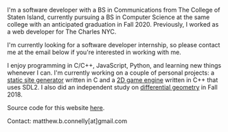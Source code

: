 I'm a software developer with a BS in Communications from The College of Staten Island, currently pursuing a BS in Computer Science at the same college with an anticipated graduation in Fall 2020. Previously, I worked as a web developer for The Charles NYC.

I'm currently looking for a software developer internship, so please contact me at the email below if you're interested in working with me.

I enjoy programming in C/C++, JavaScript, Python, and learning new things whenever I can. I'm currently working on a couple of personal projects: a <a href="https://github.com/mattConn/cssg">static site generator</a> written in C and a <a href="https://github.com/mattConn/sdl-game">2D game engine</a> written in C++ that uses SDL2. I also did an independent study on <a href="https://github.com/mattConn/differential-geometry-exercises">differential geometry</a> in Fall 2018.


Source code for this website <a href="https://github.com/mattConn/mattconn.io">here</a>.

Contact: matthew.b.connelly[at]gmail.com
